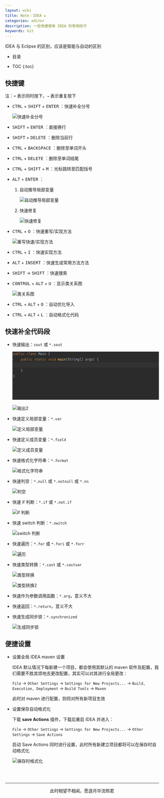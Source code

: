 ```yaml
---
layout: wiki
title: Note：IDEA ★
categories: editor
description: 一些快捷使用 IDEA 的常用技巧
keywords: Git
---
```


IDEA 与 Eclipse 的区别，应该是智能与自动的区别

* 目录

* TOC
{:toc}

## 快捷键

注：`+` 表示同时按下，`→` 表示重复按下

* <kbd>CTRL</kbd> + <kbd>SHIFT</kbd> + <kbd>ENTER</kbd> ：快速补全分号

    ![快速补全分号](https://zoharyip.club/images/posts/auto-generate-semicolon.gif "快速补全分号")

* <kbd>SHIFT</kbd> + <kbd>ENTER</kbd> ：直接换行

* <kbd>SHIFT</kbd> + <kbd>DELETE</kbd> ：删除当前行

* <kbd>CTRL</kbd> + <kbd>BACKSPACE</kbd> ：删除至单词开头

* <kbd>CTRL</kbd> + <kbd>DELETE</kbd> ：删除至单词结尾

* <kbd>CTRL</kbd> + <kbd>SHIFT</kbd> + <kbd>M</kbd> ：光标跳转至匹配括号

* <kbd>ALT</kbd> + <kbd>ENTER</kbd> ：


    1. 自动推导局部变量

        ![自动推导局部变量](https://zoharyip.club/images/posts/introduce-local-variable.gif "自动推导局部变量")

    2. 快速修复

        ![快速修复](https://zoharyip.club/images/posts/auto-error-correction.gif "快速修复")

* <kbd>CTRL</kbd> + <kbd>O</kbd> ：快速重写/实现方法

    ![重写快速/实现方法](https://zoharyip.club/images/posts/override-or-implement.gif "快速选择重写或实现方法")

* <kbd>CTRL</kbd> + <kbd>I</kbd> ：快速实现方法

* <kbd>ALT</kbd> + <kbd>INSERT</kbd> ：快速生成常用方法方法

* <kbd>SHIFT</kbd> → <kbd>SHIFT</kbd> ：快速搜索

* <kbd>CONTROL</kbd> + <kbd>ALT</kbd> + <kbd>U</kbd> ：显示类关系图

    ![类关系图](https://zoharyip.club/images/posts/class-relation.gif "类关系图")

* <kbd>CTRL</kbd> + <kbd>ALT</kbd> + <kbd>O</kbd> ：自动优化导入

* <kbd>CTRL</kbd> + <kbd>ALT</kbd> + <kbd>L</kbd> ：自动格式化代码

## 快速补全代码段

* 快速输出：`sout` 或 `*.sout`

    ![快速](/images/posts/sout.gif "输出")

    ![输出2](https://zoharyip.club/images/posts/sout2.gif "输出2")

* 快速定义局部变量：`*.var`

    ![定义局部变量](https://zoharyip.club/images/posts/var.gif "定义局部变量")

* 快速定义成员变量：`*.field`

    ![定义成员变量](https://zoharyip.club/images/posts/field.gif "定义成员变量")

* 快速格式化字符串：`*.format`

    ![格式化字符串](https://zoharyip.club/images/posts/format.gif "格式化字符串")

* 快速判空：`*.null` 或 `*.notnull` 或 `*.nn`

    ![判空](https://zoharyip.club/images/posts/null.gif "判空")

* 快速 if 判断：`*.if` 或 `*.not.if`

    ![if 判断](https://zoharyip.club/images/posts/if.gif "if 判断")

* 快速 switch 判断：`*.switch`

    ![switch 判断](https://zoharyip.club/images/posts/switch.gif "switch 判断")

* 快速遍历：`*.for` 或 `*.fori` 或 `*.forr`

    ![遍历](https://zoharyip.club/images/posts/for.gif "遍历")

* 快速类型转换：`*.cast` 或 `*.castvar`

    ![类型转换](https://zoharyip.club/images/posts/cast.gif "类型转换")

    
    ![类型转换2](https://zoharyip.club/images/posts/castvar.gif "类型转换2")

* 快速作为参数调用函数：`*.arg`，意义不大

* 快速返回：`*.return`，意义不大

* 快速生成同步锁：`*.synchronized`

    ![生成同步锁](https://zoharyip.club/images/posts/synchronized.gif "生成同步锁")

## 便捷设置

* 设置全局 IDEA maven 设置

    IDEA 默认情况下每新建一个项目，都会使用其默认的 maven 软件及配置，我们需要不胜其烦地去更改配置，其实可以对其进行全局更改：

    `File` → `Other Settings` → `Settings for New Projects...` → `Build, Execution, Deployment` → `Build Tools` → `Maven`

    此时对 maven 进行配置，则将对所有新项目生效

* 设置保存自动格式化

    下载 **save Actions** 插件，下载后重启 IDEA 并进入：

    `File` → `Other Settings` → `Settings for New Projects...` → `Other Settings` → `Save Actions`

    启动 Save Actions 同时进行设置，此时所有新建立项目都将可以在保存时自动格式化

    ![保存时格式化](https://zoharyip.club/images/posts/formating-with-save.gif "保存时格式化")


<br/><br/>
<hr/>
<p style="text-align:center">此时相望不相闻，愿逐月华流照君</p>
